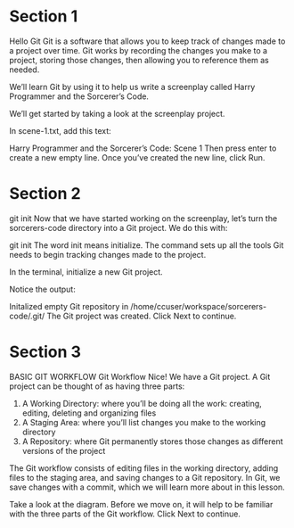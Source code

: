 # Section 1
Hello Git
Git is a software that allows you to keep track of changes made to a project over time. Git works by recording the changes you make to a project, storing those changes, then allowing you to reference them as needed.

We’ll learn Git by using it to help us write a screenplay called Harry Programmer and the Sorcerer’s Code.

We’ll get started by taking a look at the screenplay project.

In scene-1.txt, add this text:

Harry Programmer and the Sorcerer’s Code: Scene 1
Then press enter to create a new empty line. Once you’ve created the new line, click Run.

# Section 2
git init
Now that we have started working on the screenplay, let’s turn the sorcerers-code directory into a Git project. We do this with:

git init
The word init means initialize. The command sets up all the tools Git needs to begin tracking changes made to the project.

In the terminal, initialize a new Git project.

Notice the output:

Initalized empty Git repository in /home/ccuser/workspace/sorcerers-code/.git/
The Git project was created. Click Next to continue.

# Section 3

BASIC GIT WORKFLOW
Git Workflow
Nice! We have a Git project. A Git project can be thought of as having three parts:

1. A Working Directory: where you’ll be doing all the work: creating, editing, deleting and organizing files
2. A Staging Area: where you’ll list changes you make to the working directory
3. A Repository: where Git permanently stores those changes as different versions of the project

The Git workflow consists of editing files in the working directory, adding files to the staging area, and saving changes to a Git repository. In Git, we save changes with a commit, which we will learn more about in this lesson.

Take a look at the diagram. Before we move on, it will help to be familiar with the three parts of the Git workflow. Click Next to continue.

<img href=https://github.com/ninjafiveo/Codecademy_Git_and_GitHub/blob/7faab5e6075c299e677e7a7a86b2e8c3ce5e9239/2_Basic_Git_Workflow/1_Lesson_Basic_Git_Workflow/Basic_Git_Workflow.png>



